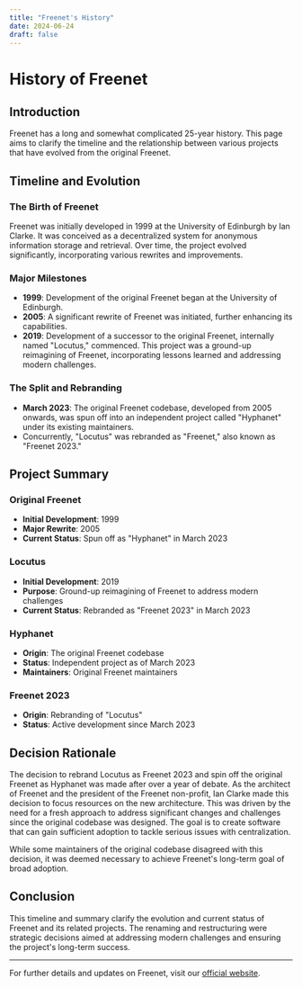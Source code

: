 ```yaml
---
title: "Freenet's History"
date: 2024-06-24
draft: false
---
```


# History of Freenet

## Introduction

Freenet has a long and somewhat complicated 25-year history. This page aims to clarify the timeline and the relationship between various projects that have evolved from the original Freenet.

## Timeline and Evolution

### The Birth of Freenet

Freenet was initially developed in 1999 at the University of Edinburgh by Ian Clarke. It was conceived as a decentralized system for anonymous information storage and retrieval. Over time, the project evolved significantly, incorporating various rewrites and improvements.

### Major Milestones

- **1999**: Development of the original Freenet began at the University of Edinburgh.
- **2005**: A significant rewrite of Freenet was initiated, further enhancing its capabilities.
- **2019**: Development of a successor to the original Freenet, internally named "Locutus," commenced. This project was a ground-up reimagining of Freenet, incorporating lessons learned and addressing modern challenges.

### The Split and Rebranding

- **March 2023**: The original Freenet codebase, developed from 2005 onwards, was spun off into an independent project called "Hyphanet" under its existing maintainers.
- Concurrently, "Locutus" was rebranded as "Freenet," also known as "Freenet 2023."

## Project Summary

### Original Freenet

- **Initial Development**: 1999
- **Major Rewrite**: 2005
- **Current Status**: Spun off as "Hyphanet" in March 2023

### Locutus

- **Initial Development**: 2019
- **Purpose**: Ground-up reimagining of Freenet to address modern challenges
- **Current Status**: Rebranded as "Freenet 2023" in March 2023

### Hyphanet

- **Origin**: The original Freenet codebase
- **Status**: Independent project as of March 2023
- **Maintainers**: Original Freenet maintainers

### Freenet 2023

- **Origin**: Rebranding of "Locutus"
- **Status**: Active development since March 2023

## Decision Rationale

The decision to rebrand Locutus as Freenet 2023 and spin off the original Freenet as Hyphanet was made after over a year of debate. As the architect of Freenet and the president of the Freenet non-profit, Ian Clarke made this decision to focus resources on the new architecture. This was driven by the need for a fresh approach to address significant changes and challenges since the original codebase was designed. The goal is to create software that can gain sufficient adoption to tackle serious issues with centralization.

While some maintainers of the original codebase disagreed with this decision, it was deemed necessary to achieve Freenet's long-term goal of broad adoption.

## Conclusion

This timeline and summary clarify the evolution and current status of Freenet and its related projects. The renaming and restructuring were strategic decisions aimed at addressing modern challenges and ensuring the project's long-term success.

---

For further details and updates on Freenet, visit our [official website](https://freenetproject.org).
